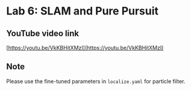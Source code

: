 # Lab 6: SLAM and Pure Pursuit

## YouTube video link
[https://youtu.be/VkKBHitXMzI](https://youtu.be/VkKBHitXMzI)

## Note
Please use the fine-tuned parameters in `localize.yaml` for particle filter.
